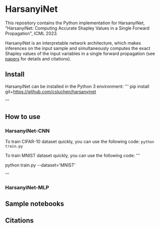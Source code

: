 # HarsanyiNet
This repository contains the Python implementation for HarsanyiNet, "HarsanyiNet: Computing Accurate Shapley Values in a Single Forward Propagation", ICML 2023.

HarsanyiNet is an interpretable network architecture, which makes inferences on the input sample and simultaneously computes the exact Shapley values of the input variables in a single forward propagation (see [papers]() for details and citations).

## Install
HarsanyiNet can be installed in the Python 3 environment:
'''
pip install git+https://github.com/csluchen/harsanyinet

'''


## How to use
### HarsanyiNet-CNN
To train CIFAR-10 dataset quickly, you can use the following code:
`
python train.py
` 

To train MNIST dataset quickly, you can use the following code:
'''

python train.py --dataset='MNIST'

'''


### HarsanyiNet-MLP




## Sample notebooks




## Citations
